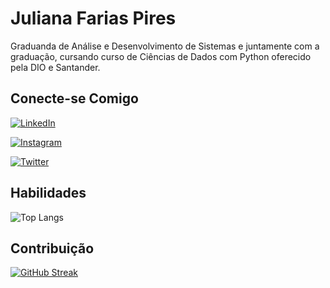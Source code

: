 # Juliana Farias Pires
Graduanda de Análise e Desenvolvimento de Sistemas e juntamente com a graduação, cursando curso de Ciências de Dados com Python oferecido pela DIO e Santander.


## Conecte-se Comigo
[![LinkedIn](https://img.shields.io/badge/LinkedIn-000?style=for-the-badge&logo=linkedin&logoColor=0E76A8)](https://www.linkedin.com/in/SEUUSERNAME/)

[![Instagram](https://img.shields.io/badge/Instagram-000?style=for-the-badge&logo=instagram)](https://www.instagram.com/SEUUSERNAME/)

[![Twitter](https://img.shields.io/badge/Twitter-000?style=for-the-badge&logo=twitter)](https://twitter.com/SEUUSERNAME)

## Habilidades
![Top Langs](https://github-readme-stats-git-masterrstaa-rickstaa.vercel.app/api/top-langs/?username=JULIANAFARIASPIRES&bg_color=000&border_color=30A3DC&title_color=E94D5F&text_color=FFF)



## Contribuição

[![GitHub Streak](https://streak-stats.demolab.com/?user=JULIANAFARIASPIRESSEUUSERNAME&theme=bear&background=000&border=30A3DC&dates=FFF)](https://git.io/streak-stats)
